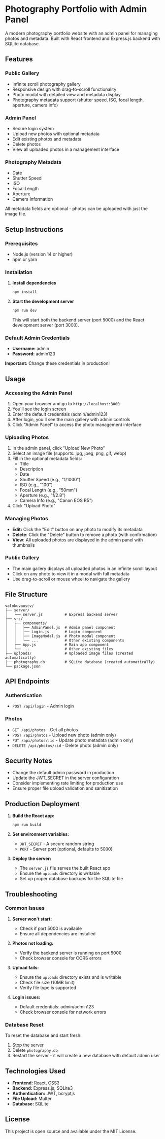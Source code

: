 # Photography Portfolio with Admin Panel

A modern photography portfolio website with an admin panel for managing photos and metadata. Built with React frontend and Express.js backend with SQLite database.

## Features

### Public Gallery
- Infinite scroll photography gallery
- Responsive design with drag-to-scroll functionality
- Photo modal with detailed view and metadata display
- Photography metadata support (shutter speed, ISO, focal length, aperture, camera info)

### Admin Panel
- Secure login system
- Upload new photos with optional metadata
- Edit existing photos and metadata
- Delete photos
- View all uploaded photos in a management interface

### Photography Metadata
- Date
- Shutter Speed
- ISO
- Focal Length
- Aperture
- Camera Information

All metadata fields are optional - photos can be uploaded with just the image file.

## Setup Instructions

### Prerequisites
- Node.js (version 14 or higher)
- npm or yarn

### Installation

1. **Install dependencies**
   ```bash
   npm install
   ```

2. **Start the development server**
   ```bash
   npm run dev
   ```
   This will start both the backend server (port 5000) and the React development server (port 3000).

### Default Admin Credentials
- **Username:** admin
- **Password:** admin123

**Important:** Change these credentials in production!

## Usage

### Accessing the Admin Panel

1. Open your browser and go to `http://localhost:3000`
2. You'll see the login screen
3. Enter the default credentials (admin/admin123)
4. After login, you'll see the main gallery with admin controls
5. Click "Admin Panel" to access the photo management interface

### Uploading Photos

1. In the admin panel, click "Upload New Photo"
2. Select an image file (supports: jpg, jpeg, png, gif, webp)
3. Fill in the optional metadata fields:
   - Title
   - Description
   - Date
   - Shutter Speed (e.g., "1/1000")
   - ISO (e.g., "100")
   - Focal Length (e.g., "50mm")
   - Aperture (e.g., "f/2.8")
   - Camera Info (e.g., "Canon EOS R5")
4. Click "Upload Photo"

### Managing Photos

- **Edit:** Click the "Edit" button on any photo to modify its metadata
- **Delete:** Click the "Delete" button to remove a photo (with confirmation)
- **View:** All uploaded photos are displayed in the admin panel with thumbnails

### Public Gallery

- The main gallery displays all uploaded photos in an infinite scroll layout
- Click on any photo to view it in a modal with full metadata
- Use drag-to-scroll or mouse wheel to navigate the gallery

## File Structure

```
valokuvauscv/
├── server/
│   └── server.js          # Express backend server
├── src/
│   ├── components/
│   │   ├── AdminPanel.js  # Admin panel component
│   │   ├── Login.js       # Login component
│   │   ├── ImageModal.js  # Photo modal component
│   │   └── ...            # Other existing components
│   ├── App.js             # Main app component
│   └── ...                # Other existing files
├── uploads/               # Uploaded image files (created automatically)
├── photography.db         # SQLite database (created automatically)
└── package.json
```

## API Endpoints

### Authentication
- `POST /api/login` - Admin login

### Photos
- `GET /api/photos` - Get all photos
- `POST /api/photos` - Upload new photo (admin only)
- `PUT /api/photos/:id` - Update photo metadata (admin only)
- `DELETE /api/photos/:id` - Delete photo (admin only)

## Security Notes

- Change the default admin password in production
- Update the JWT_SECRET in the server configuration
- Consider implementing rate limiting for production use
- Ensure proper file upload validation and sanitization

## Production Deployment

1. **Build the React app:**
   ```bash
   npm run build
   ```

2. **Set environment variables:**
   - `JWT_SECRET` - A secure random string
   - `PORT` - Server port (optional, defaults to 5000)

3. **Deploy the server:**
   - The `server.js` file serves the built React app
   - Ensure the `uploads` directory is writable
   - Set up proper database backups for the SQLite file

## Troubleshooting

### Common Issues

1. **Server won't start:**
   - Check if port 5000 is available
   - Ensure all dependencies are installed

2. **Photos not loading:**
   - Verify the backend server is running on port 5000
   - Check browser console for CORS errors

3. **Upload fails:**
   - Ensure the `uploads` directory exists and is writable
   - Check file size (10MB limit)
   - Verify file type is supported

4. **Login issues:**
   - Default credentials: admin/admin123
   - Check browser console for network errors

### Database Reset

To reset the database and start fresh:
1. Stop the server
2. Delete `photography.db`
3. Restart the server - it will create a new database with default admin user

## Technologies Used

- **Frontend:** React, CSS3
- **Backend:** Express.js, SQLite3
- **Authentication:** JWT, bcryptjs
- **File Upload:** Multer
- **Database:** SQLite

## License

This project is open source and available under the MIT License.

